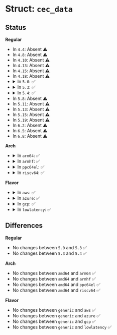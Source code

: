 # Struct: <code>cec_data</code>

## Status
<b>Regular</b>
<ul>
<li>
In <code>4.4</code>: Absent ⚠️
</li>
<li>
In <code>4.8</code>: Absent ⚠️
</li>
<li>
In <code>4.10</code>: Absent ⚠️
</li>
<li>
In <code>4.13</code>: Absent ⚠️
</li>
<li>
In <code>4.15</code>: Absent ⚠️
</li>
<li>
In <code>4.18</code>: Absent ⚠️
</li>
<li>
<details>
<summary>In <code>5.0</code>: ✅</summary>

```c
struct cec_data {
    struct list_head list;
    struct list_head xfer_list;
    struct cec_adapter *adap;
    struct cec_msg msg;
    struct cec_fh *fh;
    struct delayed_work work;
    struct completion c;
    u8 attempts;
    bool blocking;
    bool completed;
};
```
</details>
</li>
<li>
<details>
<summary>In <code>5.3</code>: ✅</summary>

```c
struct cec_data {
    struct list_head list;
    struct list_head xfer_list;
    struct cec_adapter *adap;
    struct cec_msg msg;
    struct cec_fh *fh;
    struct delayed_work work;
    struct completion c;
    u8 attempts;
    bool blocking;
    bool completed;
};
```
</details>
</li>
<li>
<details>
<summary>In <code>5.4</code>: ✅</summary>

```c
struct cec_data {
    struct list_head list;
    struct list_head xfer_list;
    struct cec_adapter *adap;
    struct cec_msg msg;
    struct cec_fh *fh;
    struct delayed_work work;
    struct completion c;
    u8 attempts;
    bool blocking;
    bool completed;
};
```
</details>
</li>
<li>
In <code>5.8</code>: Absent ⚠️
</li>
<li>
In <code>5.11</code>: Absent ⚠️
</li>
<li>
In <code>5.13</code>: Absent ⚠️
</li>
<li>
In <code>5.15</code>: Absent ⚠️
</li>
<li>
In <code>5.19</code>: Absent ⚠️
</li>
<li>
In <code>6.2</code>: Absent ⚠️
</li>
<li>
In <code>6.5</code>: Absent ⚠️
</li>
<li>
In <code>6.8</code>: Absent ⚠️
</li>
</ul>
<b>Arch</b>
<ul>
<li>
<details>
<summary>In <code>arm64</code>: ✅</summary>

```c
struct cec_data {
    struct list_head list;
    struct list_head xfer_list;
    struct cec_adapter *adap;
    struct cec_msg msg;
    struct cec_fh *fh;
    struct delayed_work work;
    struct completion c;
    u8 attempts;
    bool blocking;
    bool completed;
};
```
</details>
</li>
<li>
<details>
<summary>In <code>armhf</code>: ✅</summary>

```c
struct cec_data {
    struct list_head list;
    struct list_head xfer_list;
    struct cec_adapter *adap;
    struct cec_msg msg;
    struct cec_fh *fh;
    struct delayed_work work;
    struct completion c;
    u8 attempts;
    bool blocking;
    bool completed;
};
```
</details>
</li>
<li>
<details>
<summary>In <code>ppc64el</code>: ✅</summary>

```c
struct cec_data {
    struct list_head list;
    struct list_head xfer_list;
    struct cec_adapter *adap;
    struct cec_msg msg;
    struct cec_fh *fh;
    struct delayed_work work;
    struct completion c;
    u8 attempts;
    bool blocking;
    bool completed;
};
```
</details>
</li>
<li>
<details>
<summary>In <code>riscv64</code>: ✅</summary>

```c
struct cec_data {
    struct list_head list;
    struct list_head xfer_list;
    struct cec_adapter *adap;
    struct cec_msg msg;
    struct cec_fh *fh;
    struct delayed_work work;
    struct completion c;
    u8 attempts;
    bool blocking;
    bool completed;
};
```
</details>
</li>
</ul>
<b>Flavor</b>
<ul>
<li>
<details>
<summary>In <code>aws</code>: ✅</summary>

```c
struct cec_data {
    struct list_head list;
    struct list_head xfer_list;
    struct cec_adapter *adap;
    struct cec_msg msg;
    struct cec_fh *fh;
    struct delayed_work work;
    struct completion c;
    u8 attempts;
    bool blocking;
    bool completed;
};
```
</details>
</li>
<li>
<details>
<summary>In <code>azure</code>: ✅</summary>

```c
struct cec_data {
    struct list_head list;
    struct list_head xfer_list;
    struct cec_adapter *adap;
    struct cec_msg msg;
    struct cec_fh *fh;
    struct delayed_work work;
    struct completion c;
    u8 attempts;
    bool blocking;
    bool completed;
};
```
</details>
</li>
<li>
<details>
<summary>In <code>gcp</code>: ✅</summary>

```c
struct cec_data {
    struct list_head list;
    struct list_head xfer_list;
    struct cec_adapter *adap;
    struct cec_msg msg;
    struct cec_fh *fh;
    struct delayed_work work;
    struct completion c;
    u8 attempts;
    bool blocking;
    bool completed;
};
```
</details>
</li>
<li>
<details>
<summary>In <code>lowlatency</code>: ✅</summary>

```c
struct cec_data {
    struct list_head list;
    struct list_head xfer_list;
    struct cec_adapter *adap;
    struct cec_msg msg;
    struct cec_fh *fh;
    struct delayed_work work;
    struct completion c;
    u8 attempts;
    bool blocking;
    bool completed;
};
```
</details>
</li>
</ul>

## Differences
<b>Regular</b>
<ul>
<li>
No changes between <code>5.0</code> and <code>5.3</code> ✅
</li>
<li>
No changes between <code>5.3</code> and <code>5.4</code> ✅
</li>
</ul>
<b>Arch</b>
<ul>
<li>
No changes between <code>amd64</code> and <code>arm64</code> ✅
</li>
<li>
No changes between <code>amd64</code> and <code>armhf</code> ✅
</li>
<li>
No changes between <code>amd64</code> and <code>ppc64el</code> ✅
</li>
<li>
No changes between <code>amd64</code> and <code>riscv64</code> ✅
</li>
</ul>
<b>Flavor</b>
<ul>
<li>
No changes between <code>generic</code> and <code>aws</code> ✅
</li>
<li>
No changes between <code>generic</code> and <code>azure</code> ✅
</li>
<li>
No changes between <code>generic</code> and <code>gcp</code> ✅
</li>
<li>
No changes between <code>generic</code> and <code>lowlatency</code> ✅
</li>
</ul>
